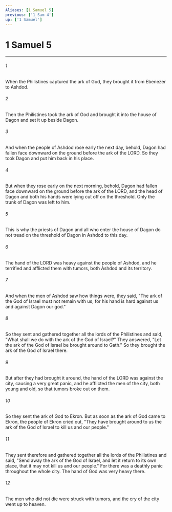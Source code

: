 ```yaml
---
Aliases: [1 Samuel 5]
previous: ['1 Sam 4']
up: ['1 Samuel']
---
```

# 1 Samuel 5

***

 

###### 1 
When the Philistines captured the ark of God, they brought it from Ebenezer to Ashdod. 
 

###### 2 
Then the Philistines took the ark of God and brought it into the house of Dagon and set it up beside Dagon. 
 

###### 3 
And when the people of Ashdod rose early the next day, behold, Dagon had fallen face downward on the ground before the ark of the LORD. So they took Dagon and put him back in his place. 
 

###### 4 
But when they rose early on the next morning, behold, Dagon had fallen face downward on the ground before the ark of the LORD, and the head of Dagon and both his hands were lying cut off on the threshold. Only the trunk of Dagon was left to him. 
 

###### 5 
This is why the priests of Dagon and all who enter the house of Dagon do not tread on the threshold of Dagon in Ashdod to this day.
 
 

###### 6 
The hand of the LORD was heavy against the people of Ashdod, and he terrified and afflicted them with tumors, both Ashdod and its territory. 
 

###### 7 
And when the men of Ashdod saw how things were, they said, "The ark of the God of Israel must not remain with us, for his hand is hard against us and against Dagon our god." 
 

###### 8 
So they sent and gathered together all the lords of the Philistines and said, "What shall we do with the ark of the God of Israel?" They answered, "Let the ark of the God of Israel be brought around to Gath." So they brought the ark of the God of Israel there. 
 

###### 9 
But after they had brought it around, the hand of the LORD was against the city, causing a very great panic, and he afflicted the men of the city, both young and old, so that tumors broke out on them. 
 

###### 10 
So they sent the ark of God to Ekron. But as soon as the ark of God came to Ekron, the people of Ekron cried out, "They have brought around to us the ark of the God of Israel to kill us and our people." 
 

###### 11 
They sent therefore and gathered together all the lords of the Philistines and said, "Send away the ark of the God of Israel, and let it return to its own place, that it may not kill us and our people." For there was a deathly panic throughout the whole city. The hand of God was very heavy there. 
 

###### 12 
The men who did not die were struck with tumors, and the cry of the city went up to heaven.
 
